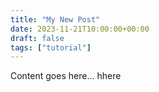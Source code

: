 ```yaml
---
title: "My New Post"
date: 2023-11-21T10:00:00+00:00
draft: false
tags: ["tutorial"]
---
```

Content goes here... hhere
